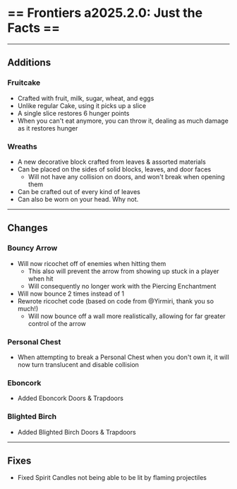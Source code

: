 # == Frontiers a2025.2.0: Just the Facts ==

--------------------------
## Additions
### Fruitcake
- Crafted with fruit, milk, sugar, wheat, and eggs
- Unlike regular Cake, using it picks up a slice
- A single slice restores 6 hunger points
- When you can't eat anymore, you can throw it, dealing as much damage as it restores hunger
### Wreaths
- A new decorative block crafted from leaves & assorted materials
- Can be placed on the sides of solid blocks, leaves, and door faces
  - Will not have any collision on doors, and won't break when opening them
- Can be crafted out of every kind of leaves
- Can also be worn on your head. Why not.

--------------------------
## Changes
### Bouncy Arrow
- Will now ricochet off of enemies when hitting them
  - This also will prevent the arrow from showing up stuck in a player when hit
  - Will consequently no longer work with the Piercing Enchantment 
- Will now bounce 2 times instead of 1
- Rewrote ricochet code (based on code from @Yirmiri, thank you so much!)
  - Will now bounce off a wall more realistically, allowing for far greater control of the arrow
### Personal Chest
- When attempting to break a Personal Chest when you don't own it, it will now turn translucent and disable collision
### Eboncork
- Added Eboncork Doors & Trapdoors
### Blighted Birch
- Added Blighted Birch Doors & Trapdoors

--------------------------
## Fixes
- Fixed Spirit Candles not being able to be lit by flaming projectiles
